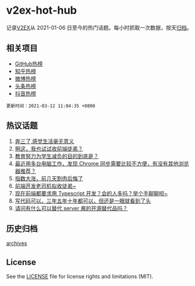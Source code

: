 # v2ex-hot-hub

 记录[V2EX](https://www.v2ex.com/)从 2021-01-06 日至今的热门话题。每小时抓取一次数据，按天[归档](archives)。
 
 ## 相关项目

- [GitHub热榜](https://github.com/snaildev/github-hot-hub)
- [知乎热榜](https://github.com/snaildev/zhihu-hot-hub)
- [微博热榜](https://github.com/snaildev/weibo-hot-hub)
- [头条热榜](https://github.com/snaildev/toutiao-hot-hub)
- [抖音热榜](https://github.com/snaildev/douyin-hot-hub)


 `更新时间：2021-03-12 11:04:35 +0800`

## 热议话题

1. [奔三了,感觉生活毫无意义](https://www.v2ex.com/t/760696)
1. [啊这，我也试试收前端徒弟？](https://www.v2ex.com/t/760721)
1. [教育努力为学生减负的目的到底是？](https://www.v2ex.com/t/760714)
1. [最近用多台电脑工作，发现 Chrome 同步需要比较不方便，有没有其他浏览器推荐？](https://www.v2ex.com/t/760669)
1. [指数大涨，前几天割肉后悔了](https://www.v2ex.com/t/760603)
1. [前端开发老司机拟收徒弟~](https://www.v2ex.com/t/760701)
1. [现在前端都要求用 Typescript 开发？会的人多吗？举个手聊聊呗~](https://www.v2ex.com/t/760708)
1. [写代码可以，三年五年十年都可以，但还是一眼就看到了头](https://www.v2ex.com/t/760599)
1. [请问有什么可以替代 server 酱的开源替代品吗？](https://www.v2ex.com/t/760749)

## 历史归档

[archives](archives)

## License

See the [LICENSE](LICENSE) file for license rights and limitations (MIT).
